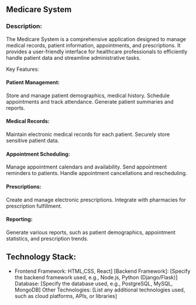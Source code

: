 ## Medicare System
### Description:

The Medicare System is a comprehensive application designed to manage medical records, patient information, appointments, and prescriptions. It provides a user-friendly interface for healthcare professionals to efficiently handle patient data and streamline administrative tasks.

Key Features:

#### Patient Management:
Store and manage patient demographics, medical history.
Schedule appointments and track attendance.
Generate patient summaries and reports.
#### Medical Records:
Maintain electronic medical records for each patient.
Securely store sensitive patient data.
#### Appointment Scheduling:
Manage appointment calendars and availability.
Send appointment reminders to patients.
Handle appointment cancellations and rescheduling.
#### Prescriptions:
Create and manage electronic prescriptions.
Integrate with pharmacies for prescription fulfillment.
#### Reporting:
Generate various reports, such as patient demographics, appointment statistics, and prescription trends.

## Technology Stack:

- Frontend Framework: HTML,CSS, React]
[Backend Framework]: [Specify the backend framework used, e.g., Node.js, Python (Django/Flask)]
Database: [Specify the database used, e.g., PostgreSQL, MySQL, MongoDB]
Other Technologies: [List any additional technologies used, such as cloud platforms, APIs, or libraries]
